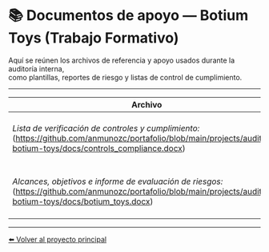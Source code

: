 # 📚 Documentos de apoyo — Botium Toys (Trabajo Formativo)

Aquí se reúnen los archivos de referencia y apoyo usados durante la auditoría interna,  
como plantillas, reportes de riesgo y listas de control de cumplimiento.

---

| Archivo | Descripción |
|----------|-------------|
| *Lista de verificación de controles y cumplimiento:* (https://github.com/anmunozc/portafolio/blob/main/projects/auditoria-botium-toys/docs/controls_compliance.docx) | Lista de verificación de controles basada en NIST CSF. |
| *Alcances, objetivos e informe de evaluación de riesgos:* (https://github.com/anmunozc/portafolio/blob/main/projects/auditoria-botium-toys/docs/botium_toys.docx) | Informe de evaluación de riesgos y análisis de impacto. |

---

[⬅️ Volver al proyecto principal](https://anmunozc.github.io/portafolio/projects/auditoria-botium-toys/)
